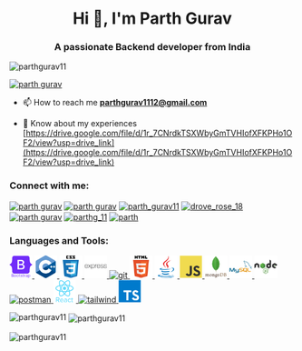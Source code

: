 <h1 align="center">Hi 👋, I'm Parth Gurav</h1>
<h3 align="center">A passionate Backend developer from India</h3>

<p align="left"> <img src="https://komarev.com/ghpvc/?username=parthgurav11&label=Profile%20views&color=0e75b6&style=flat" alt="parthgurav11" /> </p>

<p align="left"> <a href="https://twitter.com/parth gurav" target="blank"><img src="https://img.shields.io/twitter/follow/parth gurav?logo=twitter&style=for-the-badge" alt="parth gurav" /></a> </p>

- 📫 How to reach me **parthgurav1112@gmail.com**

- 📄 Know about my experiences [https://drive.google.com/file/d/1r_7CNrdkTSXWbyGmTVHIofXFKPHo1OF2/view?usp=drive_link](https://drive.google.com/file/d/1r_7CNrdkTSXWbyGmTVHIofXFKPHo1OF2/view?usp=drive_link)

<h3 align="left">Connect with me:</h3>
<p align="left">
<a href="https://twitter.com/parth gurav" target="blank"><img align="center" src="https://raw.githubusercontent.com/rahuldkjain/github-profile-readme-generator/master/src/images/icons/Social/twitter.svg" alt="parth gurav" height="30" width="40" /></a>
<a href="https://linkedin.com/in/parth gurav" target="blank"><img align="center" src="https://raw.githubusercontent.com/rahuldkjain/github-profile-readme-generator/master/src/images/icons/Social/linked-in-alt.svg" alt="parth gurav" height="30" width="40" /></a>
<a href="https://stackoverflow.com/users/parth_gurav11" target="blank"><img align="center" src="https://raw.githubusercontent.com/rahuldkjain/github-profile-readme-generator/master/src/images/icons/Social/stack-overflow.svg" alt="parth_gurav11" height="30" width="40" /></a>
<a href="https://www.codechef.com/users/drove_rose_18" target="blank"><img align="center" src="https://cdn.jsdelivr.net/npm/simple-icons@3.1.0/icons/codechef.svg" alt="drove_rose_18" height="30" width="40" /></a>
<a href="https://www.hackerrank.com/parth gurav" target="blank"><img align="center" src="https://raw.githubusercontent.com/rahuldkjain/github-profile-readme-generator/master/src/images/icons/Social/hackerrank.svg" alt="parth gurav" height="30" width="40" /></a>
<a href="https://codeforces.com/profile/parthg_11" target="blank"><img align="center" src="https://raw.githubusercontent.com/rahuldkjain/github-profile-readme-generator/master/src/images/icons/Social/codeforces.svg" alt="parthg_11" height="30" width="40" /></a>
<a href="https://www.leetcode.com/parth" target="blank"><img align="center" src="https://raw.githubusercontent.com/rahuldkjain/github-profile-readme-generator/master/src/images/icons/Social/leet-code.svg" alt="parth" height="30" width="40" /></a>
</p>

<h3 align="left">Languages and Tools:</h3>
<p align="left"> <a href="https://getbootstrap.com" target="_blank" rel="noreferrer"> <img src="https://raw.githubusercontent.com/devicons/devicon/master/icons/bootstrap/bootstrap-plain-wordmark.svg" alt="bootstrap" width="40" height="40"/> </a> <a href="https://www.w3schools.com/cpp/" target="_blank" rel="noreferrer"> <img src="https://raw.githubusercontent.com/devicons/devicon/master/icons/cplusplus/cplusplus-original.svg" alt="cplusplus" width="40" height="40"/> </a> <a href="https://www.w3schools.com/css/" target="_blank" rel="noreferrer"> <img src="https://raw.githubusercontent.com/devicons/devicon/master/icons/css3/css3-original-wordmark.svg" alt="css3" width="40" height="40"/> </a> <a href="https://expressjs.com" target="_blank" rel="noreferrer"> <img src="https://raw.githubusercontent.com/devicons/devicon/master/icons/express/express-original-wordmark.svg" alt="express" width="40" height="40"/> </a> <a href="https://git-scm.com/" target="_blank" rel="noreferrer"> <img src="https://www.vectorlogo.zone/logos/git-scm/git-scm-icon.svg" alt="git" width="40" height="40"/> </a> <a href="https://www.w3.org/html/" target="_blank" rel="noreferrer"> <img src="https://raw.githubusercontent.com/devicons/devicon/master/icons/html5/html5-original-wordmark.svg" alt="html5" width="40" height="40"/> </a> <a href="https://www.java.com" target="_blank" rel="noreferrer"> <img src="https://raw.githubusercontent.com/devicons/devicon/master/icons/java/java-original.svg" alt="java" width="40" height="40"/> </a> <a href="https://developer.mozilla.org/en-US/docs/Web/JavaScript" target="_blank" rel="noreferrer"> <img src="https://raw.githubusercontent.com/devicons/devicon/master/icons/javascript/javascript-original.svg" alt="javascript" width="40" height="40"/> </a> <a href="https://www.mongodb.com/" target="_blank" rel="noreferrer"> <img src="https://raw.githubusercontent.com/devicons/devicon/master/icons/mongodb/mongodb-original-wordmark.svg" alt="mongodb" width="40" height="40"/> </a> <a href="https://www.mysql.com/" target="_blank" rel="noreferrer"> <img src="https://raw.githubusercontent.com/devicons/devicon/master/icons/mysql/mysql-original-wordmark.svg" alt="mysql" width="40" height="40"/> </a> <a href="https://nodejs.org" target="_blank" rel="noreferrer"> <img src="https://raw.githubusercontent.com/devicons/devicon/master/icons/nodejs/nodejs-original-wordmark.svg" alt="nodejs" width="40" height="40"/> </a> <a href="https://postman.com" target="_blank" rel="noreferrer"> <img src="https://www.vectorlogo.zone/logos/getpostman/getpostman-icon.svg" alt="postman" width="40" height="40"/> </a> <a href="https://reactjs.org/" target="_blank" rel="noreferrer"> <img src="https://raw.githubusercontent.com/devicons/devicon/master/icons/react/react-original-wordmark.svg" alt="react" width="40" height="40"/> </a> <a href="https://tailwindcss.com/" target="_blank" rel="noreferrer"> <img src="https://www.vectorlogo.zone/logos/tailwindcss/tailwindcss-icon.svg" alt="tailwind" width="40" height="40"/> </a> <a href="https://www.typescriptlang.org/" target="_blank" rel="noreferrer"> <img src="https://raw.githubusercontent.com/devicons/devicon/master/icons/typescript/typescript-original.svg" alt="typescript" width="40" height="40"/> </a> </p>

<p><img align="left" src="https://github-readme-stats.vercel.app/api/top-langs?username=parthgurav11&show_icons=true&locale=en&layout=compact" alt="parthgurav11" /></p>

<p>&nbsp;<img align="center" src="https://github-readme-stats.vercel.app/api?username=parthgurav11&show_icons=true&locale=en" alt="parthgurav11" /></p>

<p><img align="center" src="https://github-readme-streak-stats.herokuapp.com/?user=parthgurav11&" alt="parthgurav11" /></p>
